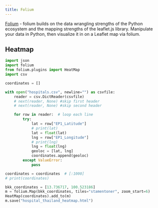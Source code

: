 ```yaml
---
title: Folium
---
```


[Folium](https://python-visualization.github.io/folium/) - folium builds on the data wrangling strengths of the Python ecosystem and the mapping strengths of the leaflet.js library. Manipulate your data in Python, then visualize it in on a Leaflet map via folium.

## Heatmap

```python
import json
import folium
from folium.plugins import HeatMap
import csv

coordinates = []

with open("hospitals.csv", newline="") as csvfile:
    reader = csv.DictReader(csvfile)
    # next(reader, None) #skip first header
    # next(reader, None) #skip second header

    for row in reader:  # loop each line
        try:
            lat = row["EP1_Latitude"]
            # print(lat)
            lat = float(lat)
            lng = row["EP1_Longitude"]
            # print(lng)
            lng = float(lng)
            geoloc = [lat, lng]
            coordinates.append(geoloc)
        except ValueError:
            pass

coordinates = coordinates  # [:1000]
# print(coordinates)

bkk_coordinates = [13.736717, 100.523186]
m = folium.Map(bkk_coordinates, tiles="stamentoner", zoom_start=6)
HeatMap(coordinates).add_to(m)
m.save("hospital_thailand_heatmap.html")
```
